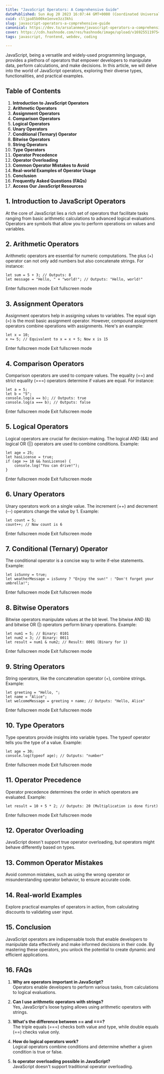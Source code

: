 ```yaml
---
title: "JavaScript Operators: A Comprehensive Guide"
datePublished: Sun Aug 20 2023 16:07:44 GMT+0000 (Coordinated Universal Time)
cuid: clljpa85b00ke1enve3zz3khi
slug: javascript-operators-a-comprehensive-guide
canonical: https://dev.to/arsalanmee/javascript-operators-a-comprehensive-guide-592l
cover: https://cdn.hashnode.com/res/hashnode/image/upload/v1692551197541/45bb4d4d-a3d0-46b8-960d-0ef8f8a7673b.png
tags: javascript, frontend, webdev, coding

---
```


JavaScript, being a versatile and widely-used programming language, provides a plethora of operators that empower developers to manipulate data, perform calculations, and make decisions. In this article, we will delve into the world of JavaScript operators, exploring their diverse types, functionalities, and practical examples.

Table of Contents
-----------------

1.  **Introduction to JavaScript Operators**
2.  **Arithmetic Operators**
3.  **Assignment Operators**
4.  **Comparison Operators**
5.  **Logical Operators**
6.  **Unary Operators**
7.  **Conditional (Ternary) Operator**
8.  **Bitwise Operators**
9.  **String Operators**
10.  **Type Operators**
11.  **Operator Precedence**
12.  **Operator Overloading**
13.  **Common Operator Mistakes to Avoid**
14.  **Real-world Examples of Operator Usage**
15.  **Conclusion**
16.  **Frequently Asked Questions (FAQs)**
17.  **Access Our JavaScript Resources**

1\. Introduction to JavaScript Operators
----------------------------------------

At the core of JavaScript lies a rich set of operators that facilitate tasks ranging from basic arithmetic calculations to advanced logical evaluations. Operators are symbols that allow you to perform operations on values and variables.

2\. Arithmetic Operators
------------------------

Arithmetic operators are essential for numeric computations. The plus (+) operator can not only add numbers but also concatenate strings. For instance:  

    let sum = 5 + 3; // Outputs: 8
    let message = "Hello, " + "world!"; // Outputs: "Hello, world!"
    

Enter fullscreen mode Exit fullscreen mode

3\. Assignment Operators
------------------------

Assignment operators help in assigning values to variables. The equal sign (=) is the most basic assignment operator. However, compound assignment operators combine operations with assignments. Here's an example:  

    let x = 10;
    x += 5; // Equivalent to x = x + 5; Now x is 15
    

Enter fullscreen mode Exit fullscreen mode

4\. Comparison Operators
------------------------

Comparison operators are used to compare values. The equality (==) and strict equality (===) operators determine if values are equal. For instance:  

    let a = 5;
    let b = "5";
    console.log(a == b); // Outputs: true
    console.log(a === b); // Outputs: false
    

Enter fullscreen mode Exit fullscreen mode

5\. Logical Operators
---------------------

Logical operators are crucial for decision-making. The logical AND (&&) and logical OR (||) operators are used to combine conditions. Example:  

    let age = 25;
    let hasLicense = true;
    if (age >= 18 && hasLicense) {
        console.log("You can drive!");
    }
    

Enter fullscreen mode Exit fullscreen mode

6\. Unary Operators
-------------------

Unary operators work on a single value. The increment (++) and decrement (--) operators change the value by 1. Example:  

    let count = 5;
    count++; // Now count is 6
    

Enter fullscreen mode Exit fullscreen mode

7\. Conditional (Ternary) Operator
----------------------------------

The conditional operator is a concise way to write if-else statements. Example:  

    let isSunny = true;
    let weatherMessage = isSunny ? "Enjoy the sun!" : "Don't forget your umbrella!";
    

Enter fullscreen mode Exit fullscreen mode

8\. Bitwise Operators
---------------------

Bitwise operators manipulate values at the bit level. The bitwise AND (&) and bitwise OR (|) operators perform binary operations. Example:  

    let num1 = 5; // Binary: 0101
    let num2 = 3; // Binary: 0011
    let result = num1 & num2; // Result: 0001 (Binary for 1)
    

Enter fullscreen mode Exit fullscreen mode

9\. String Operators
--------------------

String operators, like the concatenation operator (+), combine strings. Example:  

    let greeting = "Hello, ";
    let name = "Alice";
    let welcomeMessage = greeting + name; // Outputs: "Hello, Alice"
    

Enter fullscreen mode Exit fullscreen mode

10\. Type Operators
-------------------

Type operators provide insights into variable types. The typeof operator tells you the type of a value. Example:  

    let age = 30;
    console.log(typeof age); // Outputs: "number"
    

Enter fullscreen mode Exit fullscreen mode

11\. Operator Precedence
------------------------

Operator precedence determines the order in which operators are evaluated. Example:  

    let result = 10 + 5 * 2; // Outputs: 20 (Multiplication is done first)
    

Enter fullscreen mode Exit fullscreen mode

12\. Operator Overloading
-------------------------

JavaScript doesn't support true operator overloading, but operators might behave differently based on types.

13\. Common Operator Mistakes
-----------------------------

Avoid common mistakes, such as using the wrong operator or misunderstanding operator behavior, to ensure accurate code.

14\. Real-world Examples
------------------------

Explore practical examples of operators in action, from calculating discounts to validating user input.

15\. Conclusion
---------------

JavaScript operators are indispensable tools that enable developers to manipulate data effectively and make informed decisions in their code. By mastering these operators, you unlock the potential to create dynamic and efficient applications.

16\. FAQs
---------

1.  **Why are operators important in JavaScript?**  
    Operators enable developers to perform various tasks, from calculations to logical evaluations.
    
2.  **Can I use arithmetic operators with strings?**  
    Yes, JavaScript's loose typing allows using arithmetic operators with strings.
    
3.  **What's the difference between == and ===?**  
    The triple equals (===) checks both value and type, while double equals (==) checks value only.
    
4.  **How do logical operators work?**  
    Logical operators combine conditions and determine whether a given condition is true or false.
    
5.  **Is operator overloading possible in JavaScript?**  
    JavaScript doesn't support traditional operator overloading.